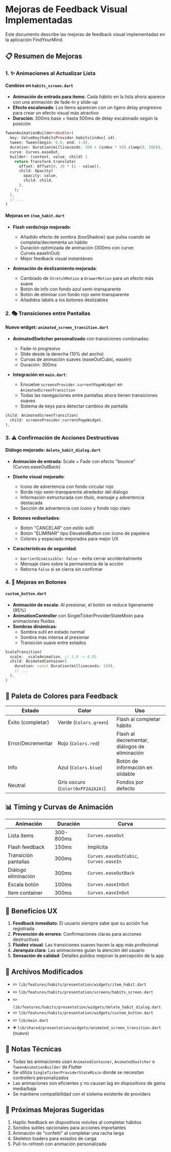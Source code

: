 # Mejoras de Feedback Visual Implementadas

Este documento describe las mejoras de feedback visual implementadas en la aplicación FindYourMind.

## 📋 Resumen de Mejoras

### 1. ✨ Animaciones al Actualizar Lista

#### Cambios en `habits_screen.dart`
- **Animación de entrada para items**: Cada hábito en la lista ahora aparece con una animación de fade-in y slide-up
- **Efecto escalonado**: Los items aparecen con un ligero delay progresivo para crear un efecto visual más atractivo
- **Duración**: 300ms base + hasta 500ms de delay escalonado según la posición

```dart
TweenAnimationBuilder<double>(
  key: ValueKey(habitsProvider.habits[index].id),
  tween: Tween(begin: 0.0, end: 1.0),
  duration: Duration(milliseconds: 300 + (index * 50).clamp(0, 500)),
  curve: Curves.easeOut,
  builder: (context, value, child) {
    return Transform.translate(
      offset: Offset(0, 20 * (1 - value)),
      child: Opacity(
        opacity: value,
        child: child,
      ),
    );
  },
  // ...
)
```

#### Mejoras en `item_habit.dart`
- **Flash verde/rojo mejorado**: 
  - Añadido efecto de sombra (boxShadow) que pulsa cuando se completa/decrementa un hábito
  - Duración optimizada de animación (300ms con curve: Curves.easeInOut)
  - Mejor feedback visual instantáneo

- **Animación de deslizamiento mejorada**:
  - Cambiado de `StretchMotion` a `DrawerMotion` para un efecto más suave
  - Botón de info con fondo azul semi-transparente
  - Botón de eliminar con fondo rojo semi-transparente
  - Añadidos labels a los botones deslizables

### 2. 🎭 Transiciones entre Pantallas

#### Nuevo widget: `animated_screen_transition.dart`
- **AnimatedSwitcher personalizado** con transiciones combinadas:
  - Fade-in progresivo
  - Slide desde la derecha (10% del ancho)
  - Curvas de animación suaves (easeOutCubic, easeIn)
  - Duración: 300ms

- **Integración en `main.dart`**:
  - Envuelve `screensProvider.currentPageWidget` en `AnimatedScreenTransition`
  - Todas las navegaciones entre pantallas ahora tienen transiciones suaves
  - Sistema de keys para detectar cambios de pantalla

```dart
child: AnimatedScreenTransition(
  child: screensProvider.currentPageWidget,
),
```

### 3. ⚠️ Confirmación de Acciones Destructivas

#### Diálogo mejorado: `delete_habit_dialog.dart`
- **Animación de entrada**: Scale + Fade con efecto "bounce" (Curves.easeOutBack)
- **Diseño visual mejorado**:
  - Icono de advertencia con fondo circular rojo
  - Borde rojo semi-transparente alrededor del diálogo
  - Información estructurada con título, mensaje y advertencia destacada
  - Sección de advertencia con icono y fondo rojo claro

- **Botones rediseñados**:
  - Botón "CANCELAR" con estilo sutil
  - Botón "ELIMINAR" tipo ElevatedButton con icono de papelera
  - Colores y espaciado mejorados para mejor UX

- **Características de seguridad**:
  - `barrierDismissible: false` - evita cerrar accidentalmente
  - Mensaje claro sobre la permanencia de la acción
  - Retorna `false` si se cierra sin confirmar

### 4. 🔘 Mejoras en Botones

#### `custom_button.dart`
- **Animación de escala**: Al presionar, el botón se reduce ligeramente (95%)
- **AnimationController** con SingleTickerProviderStateMixin para animaciones fluidas
- **Sombras dinámicas**:
  - Sombra sutil en estado normal
  - Sombra más intensa al presionar
  - Transición suave entre estados

```dart
ScaleTransition(
  scale: _scaleAnimation, // 1.0 -> 0.95
  child: AnimatedContainer(
    duration: const Duration(milliseconds: 150),
    // ...
  ),
)
```

## 🎨 Paleta de Colores para Feedback

| Estado | Color | Uso |
|--------|-------|-----|
| Éxito (completar) | Verde (`Colors.green`) | Flash al completar hábito |
| Error/Decrementar | Rojo (`Colors.red`) | Flash al decrementar, diálogos de eliminación |
| Info | Azul (`Colors.blue`) | Botón de información en slidable |
| Neutral | Gris oscuro (`Color(0xFF2A2A2A)`) | Fondos por defecto |

## 📊 Timing y Curvas de Animación

| Animación | Duración | Curva |
|-----------|----------|-------|
| Lista items | 300-800ms | `Curves.easeOut` |
| Flash feedback | 150ms | Implícita |
| Transición pantallas | 300ms | `Curves.easeOutCubic`, `Curves.easeIn` |
| Diálogo eliminación | 300ms | `Curves.easeOutBack` |
| Escala botón | 100ms | `Curves.easeInOut` |
| Item container | 300ms | `Curves.easeInOut` |

## 🚀 Beneficios UX

1. **Feedback inmediato**: El usuario siempre sabe que su acción fue registrada
2. **Prevención de errores**: Confirmaciones claras para acciones destructivas
3. **Fluidez visual**: Las transiciones suaves hacen la app más profesional
4. **Jerarquía clara**: Las animaciones guían la atención del usuario
5. **Sensación de calidad**: Detalles pulidos mejoran la percepción de la app

## 🔧 Archivos Modificados

- ✏️ `lib/features/habits/presentation/widgets/item_habit.dart`
- ✏️ `lib/features/habits/presentation/screens/habits_screen.dart`
- ✏️ `lib/features/habits/presentation/widgets/delete_habit_dialog.dart`
- ✏️ `lib/features/habits/presentation/widgets/custom_button.dart`
- ✏️ `lib/main.dart`
- ➕ `lib/shared/presentation/widgets/animated_screen_transition.dart` (nuevo)

## 📝 Notas Técnicas

- Todas las animaciones usan `AnimatedContainer`, `AnimatedSwitcher` o `TweenAnimationBuilder` de Flutter
- Se utiliza `SingleTickerProviderStateMixin` donde se necesitan controllers personalizados
- Las animaciones son eficientes y no causan lag en dispositivos de gama media/baja
- Se mantiene compatibilidad con el sistema existente de providers

## 🎯 Próximas Mejoras Sugeridas

1. Haptic feedback en dispositivos móviles al completar hábitos
2. Sonidos sutiles opcionales para acciones importantes
3. Animación de "confetti" al completar una racha larga
4. Skeleton loaders para estados de carga
5. Pull-to-refresh con animación personalizada

